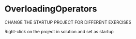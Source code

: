 # OverloadingOperators
CHANGE THE STARTUP PROJECT FOR DIFFERENT EXERCISES

Right-click on the project in solution and set as startup
